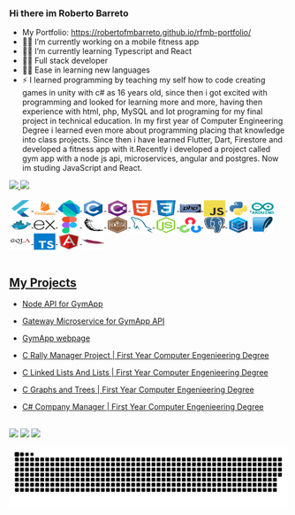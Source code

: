 ### Hi there im Roberto Barreto
- My Portfolio: https://robertofmbarreto.github.io/rfmb-portfolio/
- 👨‍💻 I’m currently working on a mobile fitness app
- 👨‍💻 I’m currently learning Typescript and React
- 👨‍💻 Full stack developer
- 👨‍💻 Ease in learning new languages
- ⚡ I learned programming by teaching my self how to code creating games in unity with c# as 16 years old, since then i got excited with programming and looked for learning more and more, having then experience with html, php, MySQL and Iot programing for my final project in technical education. In my first year of Computer Engineering Degree i learned even more about programming placing that knowledge into class projects. Since then i have learned Flutter, Dart, Firestore and developed a fitness app with it.Recently i developed a project called gym app with a node js api, microservices, angular and postgres. Now im studing JavaScript and React.

<div>
  <a href="https://github.com/RobertoFMBarreto">
  <img height="180em" src="https://github-readme-stats.vercel.app/api?username=RobertoFMBarreto&show_icons=true&theme=dracula&include_all_commits=true&count_private=true"/>
  <img height="180em" src="https://github-readme-stats.vercel.app/api/top-langs/?username=RobertoFMBarreto&layout=compact&langs_count=7&theme=dracula"/>
</div>
  
<div style="display: inline_block"><br>
  <img align="center" height="30" width="40" src="https://raw.githubusercontent.com/devicons/devicon/master/icons/flutter/flutter-original.svg">
  <img align="center" height="30" width="40" src="https://raw.githubusercontent.com/devicons/devicon/master/icons/firebase/firebase-plain-wordmark.svg">
  <img align="center" height="30" width="40" src="https://raw.githubusercontent.com/devicons/devicon/master/icons/dart/dart-original.svg">
  <img align="center" height="30" width="40" src="https://raw.githubusercontent.com/devicons/devicon/master/icons/c/c-original.svg">
  <img align="center" height="30" width="40" src="https://raw.githubusercontent.com/devicons/devicon/master/icons/csharp/csharp-original.svg">
  <img align="center" height="30" width="40" src="https://raw.githubusercontent.com/devicons/devicon/master/icons/html5/html5-original.svg">
  <img align="center" height="30" width="40" src="https://raw.githubusercontent.com/devicons/devicon/master/icons/css3/css3-original.svg">
  <img align="center" height="30" width="40" src="https://raw.githubusercontent.com/devicons/devicon/master/icons/php/php-original.svg">
  <img align="center" height="30" width="40" src="https://raw.githubusercontent.com/devicons/devicon/master/icons/javascript/javascript-original.svg">
  <img align="center" height="30" width="40" src="https://raw.githubusercontent.com/devicons/devicon/master/icons/python/python-original.svg">
  <img align="center" height="30" width="40" src="https://raw.githubusercontent.com/devicons/devicon/master/icons/arduino/arduino-original-wordmark.svg">
  
  <img align="center" height="30" width="40" src="https://github.com/devicons/devicon/blob/master/icons/docker/docker-original.svg">
  <img align="center" height="30" width="40" src="https://github.com/devicons/devicon/blob/master/icons/express/express-original.svg">
  <img align="center" height="30" width="40" src="https://github.com/devicons/devicon/blob/master/icons/figma/figma-original.svg">
  <img align="center" height="30" width="40" src="https://github.com/devicons/devicon/blob/master/icons/flask/flask-original.svg">
  <img align="center" height="30" width="40" src="https://github.com/devicons/devicon/blob/master/icons/mocha/mocha-plain.svg">
  <img align="center" height="30" width="40" src="https://github.com/devicons/devicon/blob/master/icons/mysql/mysql-original.svg">
  <img align="center" height="30" width="40" src="https://github.com/devicons/devicon/blob/master/icons/nodejs/nodejs-original.svg">
  <img align="center" height="30" width="40" src="https://github.com/devicons/devicon/blob/master/icons/opencv/opencv-original.svg">
  <img align="center" height="30" width="40" src="https://github.com/devicons/devicon/blob/master/icons/postgresql/postgresql-original.svg">
  <img align="center" height="30" width="40" src="https://github.com/devicons/devicon/blob/master/icons/sequelize/sequelize-original.svg">
  <img align="center" height="30" width="40" src="https://github.com/devicons/devicon/blob/master/icons/sqlite/sqlite-original.svg">
  <img align="center" height="30" width="40" src="https://github.com/devicons/devicon/blob/master/icons/sqlalchemy/sqlalchemy-original.svg">
  <img align="center" height="30" width="40" src="https://github.com/devicons/devicon/blob/master/icons/typescript/typescript-original.svg">
  <img align="center" height="30" width="40" src="https://github.com/devicons/devicon/blob/master/icons/angularjs/angularjs-original.svg">
  <img align="center" height="30" width="40" src="https://github.com/devicons/devicon/blob/master/icons/apache/apache-original.svg">
 
</div>

<br/>
  
<div>
  <h2>My Projects</h2>
  <ul>
    <li>
      <a href="https://github.com/RobertoFMBarreto/api_gymapp_ts">
         <p>Node API for GymApp</p>
      </a>
    </li>
    <li>
      <a href="https://github.com/RobertoFMBarreto/gymapp_gateway_api">
         <p>Gateway Microservice for GymApp API</p>
      </a>
    </li>
    <li>
      <a href="https://github.com/RobertoFMBarreto/web_gymapp">
         <p>GymApp webpage</p>
      </a>
    </li>
    <li>
      <a href="https://github.com/EngenheirosOnFire/Trabalho1_LP.git">
         <p>C Rally Manager Project | First Year Computer Engenieering Degree</p>
      </a>
    </li>
    <li>
      <a href="https://github.com/RobertoFMBarreto/AED2.git">
         <p>C Linked Lists And Lists | First Year Computer Engenieering Degree</p>
      </a>
    </li>
    <li>
      <a href="https://github.com/RobertoFMBarreto/AED_Trabalho2.git">
         <p>C Graphs and Trees | First Year Computer Engenieering Degree</p>
      </a>
    </li>
    <li>
      <a href="https://github.com/RobertoFMBarreto/CompanyManager.git">
         <p>C# Company Manager | First Year Computer Engenieering Degree</p>
      </a>
    </li>
  </ul>
</div>

<br/>
  
<div>
  <a href="https://instagram.com/_o.berto_" target="_blank"><img src="https://img.shields.io/badge/-Instagram-%23E4405F?style=for-the-badge&logo=instagram&logoColor=white" target="_blank"></a>
  <a href = "mailto:robertofmbarreto@gmail.com"><img src="https://img.shields.io/badge/-Gmail-%23333?style=for-the-badge&logo=gmail&logoColor=white" target="_blank"></a>
  <a href="https://www.linkedin.com/in/roberto-barreto-b5855719b" target="_blank"><img src="https://img.shields.io/badge/-LinkedIn-%230077B5?style=for-the-badge&logo=linkedin&logoColor=white" target="_blank"></a> 
</div>

<div>

![Snake animation](https://github.com/RobertoFMBarreto/RobertoFMBarreto/blob/output/github-snake-dark.svg#gh-dark-mode-only)

</div>
